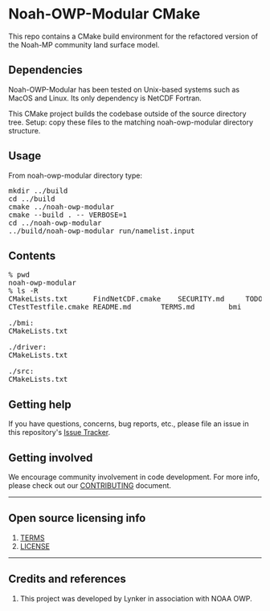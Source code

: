 # Noah-OWP-Modular CMake

This repo contains a CMake build environment for the refactored version of the Noah-MP community land surface model.

## Dependencies

Noah-OWP-Modular has been tested on Unix-based systems such as MacOS and Linux. Its only dependency is NetCDF Fortran.

This CMake project builds the codebase outside of the source directory tree.
Setup: copy these files to the matching noah-owp-modular directory structure.

## Usage
From noah-owp-modular directory type:
<pre>
mkdir ../build
cd ../build
cmake ../noah-owp-modular
cmake --build . -- VERBOSE=1
cd ../noah-owp-modular
../build/noah-owp-modular run/namelist.input
</pre>
## Contents
<pre>
% pwd
noah-owp-modular
% ls -R
CMakeLists.txt		FindNetCDF.cmake	SECURITY.md		TODO			driver
CTestTestfile.cmake	README.md		TERMS.md		bmi			src

./bmi:
CMakeLists.txt

./driver:
CMakeLists.txt

./src:
CMakeLists.txt
</pre>
## Getting help

If you have questions, concerns, bug reports, etc., please file an issue in this repository's [Issue Tracker](https://github.com/NOAA-OWP/noah-owp-modular/issues).

## Getting involved

We encourage community involvement in code development. For more info, please check out our [CONTRIBUTING](CONTRIBUTING.md) document.


----

## Open source licensing info
1. [TERMS](TERMS.md)
2. [LICENSE](LICENSE)


----

## Credits and references

1. This project was developed by Lynker in association with NOAA OWP.
